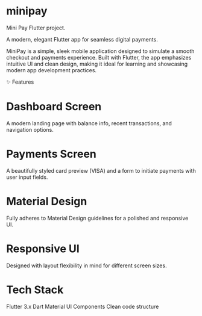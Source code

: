 # minipay

Mini Pay Flutter project.

A modern, elegant Flutter app for seamless digital payments.

MiniPay is a simple, sleek mobile application designed to simulate a smooth checkout and payments experience.
Built with Flutter, the app emphasizes intuitive UI and clean design, making it ideal for learning and showcasing modern app development practices.

✨ Features
# Dashboard Screen
A modern landing page with balance info, recent transactions, and navigation options.

# Payments Screen
A beautifully styled card preview (VISA) and a form to initiate payments with user input fields.

# Material Design
Fully adheres to Material Design guidelines for a polished and responsive UI.

# Responsive UI
Designed with layout flexibility in mind for different screen sizes.

# Tech Stack
Flutter 3.x
Dart
Material UI Components
Clean code structure
